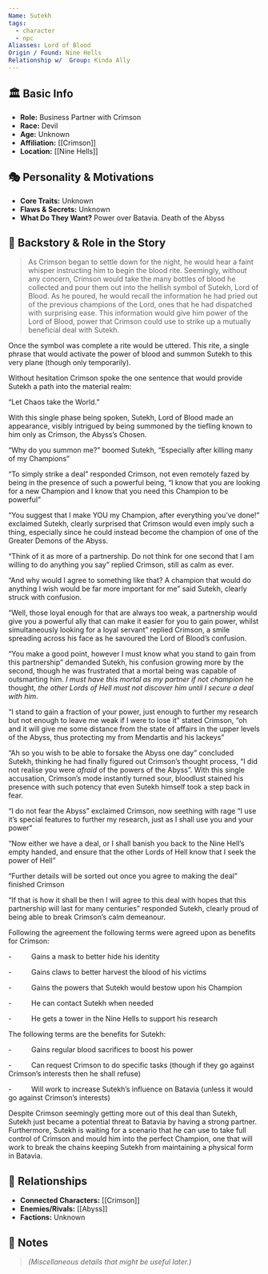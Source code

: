 ```yaml
---
Name: Sutekh
tags:
  - character
  - npc
Aliasses: Lord of Blood
Origin / Found: Nine Hells
Relationship w/  Group: Kinda Ally
---
```

## 🏛️ Basic Info
- **Role:** Business Partner with Crimson
- **Race:** Devil
- **Age:** Unknown
- **Affiliation:** [[Crimson]]  
- **Location:** [[Nine Hells]]  

## 🎭 Personality & Motivations
- **Core Traits:** Unknown 
- **Flaws & Secrets:** Unknown 
- **What Do They Want?** Power over Batavia. Death of the Abyss 

## 📖 Backstory & Role in the Story
> As Crimson began to settle down for the night, he would hear a faint whisper instructing him to begin the blood rite. Seemingly, without any concern, Crimson would take the many bottles of blood he collected and pour them out into the hellish symbol of Sutekh, Lord of Blood. As he poured, he would recall the information he had pried out of the previous champions of the Lord, ones that he had dispatched with surprising ease. This information would give him power of the Lord of Blood, power that Crimson could use to strike up a mutually beneficial deal with Sutekh.

Once the symbol was complete a rite would be uttered. This rite, a single phrase that would activate the power of blood and summon Sutekh to this very plane (though only temporarily).

Without hesitation Crimson spoke the one sentence that would provide Sutekh a path into the material realm:

“Let Chaos take the World.”

With this single phase being spoken, Sutekh, Lord of Blood made an appearance, visibly intrigued by being summoned by the tiefling known to him only as Crimson, the Abyss’s Chosen.

“Why do you summon me?” boomed Sutekh, “Especially after killing many of my Champions”

“To simply strike a deal” responded Crimson, not even remotely fazed by being in the presence of such a powerful being, “I know that you are looking for a new Champion and I know that you need this Champion to be powerful”

“You suggest that I make YOU my Champion, after everything you’ve done!” exclaimed Sutekh, clearly surprised that Crimson would even imply such a thing, especially since he could instead become the champion of one of the Greater Demons of the Abyss.

“Think of it as more of a partnership. Do not think for one second that I am willing to do anything you say” replied Crimson, still as calm as ever.

“And why would I agree to something like that? A champion that would do anything I wish would be far more important for me” said Sutekh, clearly struck with confusion.

“Well, those loyal enough for that are always too weak, a partnership would give you a powerful ally that can make it easier for you to gain power, whilst simultaneously looking for a loyal servant” replied Crimson, a smile spreading across his face as he savoured the Lord of Blood’s confusion.

“You make a good point, however I must know what you stand to gain from this partnership” demanded Sutekh, his confusion growing more by the second, though he was frustrated that a mortal being was capable of outsmarting him. *I must have this mortal as my partner if not champion* he thought, *the other Lords of Hell must not discover him until I secure a deal with him*.

“I stand to gain a fraction of your power, just enough to further my research but not enough to leave me weak if I were to lose it” stated Crimson, “oh and it will give me some distance from the state of affairs in the upper levels of the Abyss, thus protecting my from Mendartis and his lackeys”

“Ah so you wish to be able to forsake the Abyss one day” concluded Sutekh, thinking he had finally figured out Crimson’s thought process, “I did not realise you were _afraid_ of the powers of the Abyss”. With this single accusation, Crimson’s mode instantly turned sour, bloodlust stained his presence with such potency that even Sutekh himself took a step back in fear.

“I do not fear the Abyss” exclaimed Crimson, now seething with rage “I use it’s special features to further my research, just as I shall use you and your power”

“Now either we have a deal, or I shall banish you back to the Nine Hell’s empty handed, and ensure that the other Lords of Hell know that I seek the power of Hell”

“Further details will be sorted out once you agree to making the deal” finished Crimson

“If that is how it shall be then I will agree to this deal with hopes that this partnership will last for many centuries” responded Sutekh, clearly proud of being able to break Crimson’s calm demeanour.

Following the agreement the following terms were agreed upon as benefits for Crimson:

-          Gains a mask to better hide his identity

-          Gains claws to better harvest the blood of his victims

-          Gains the powers that Sutekh would bestow upon his Champion

-          He can contact Sutekh when needed

-          He gets a tower in the Nine Hells to support his research

The following terms are the benefits for Sutekh:

-          Gains regular blood sacrifices to boost his power

-          Can request Crimson to do specific tasks (though if they go against Crimson’s interests then he shall refuse)

-          Will work to increase Sutekh’s influence on Batavia (unless it would go against Crimson’s interests)

Despite Crimson seemingly getting more out of this deal than Sutekh, Sutekh just became a potential threat to Batavia by having a strong partner. Furthermore, Sutekh is waiting for a scenario that he can use to take full control of Crimson and mould him into the perfect Champion, one that will work to break the chains keeping Sutekh from maintaining a physical form in Batavia.

## 🔗 Relationships
- **Connected Characters:** [[Crimson]]
- **Enemies/Rivals:** [[Abyss]]
- **Factions:** Unknown

## 📝 Notes
> *(Miscellaneous details that might be useful later.)*  
